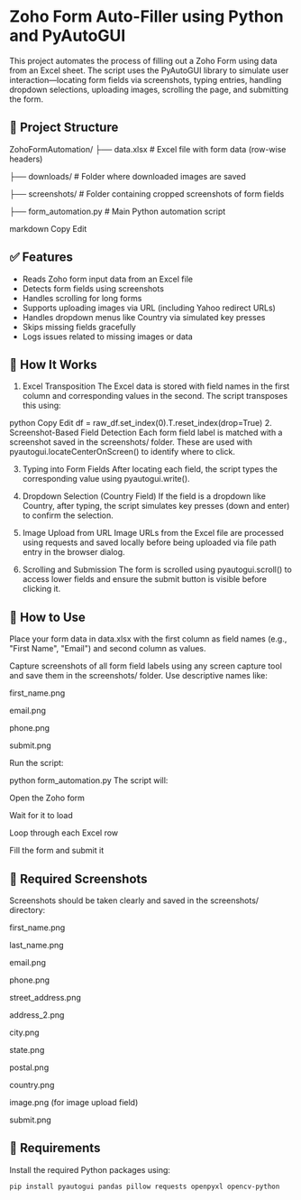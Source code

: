 # Zoho Form Auto-Filler using Python and PyAutoGUI

This project automates the process of filling out a Zoho Form using data from an Excel sheet. The script uses the PyAutoGUI library to simulate user interaction—locating form fields via screenshots, typing entries, handling dropdown selections, uploading images, scrolling the page, and submitting the form.

## 📁 Project Structure

ZohoFormAutomation/
├── data.xlsx # Excel file with form data (row-wise headers)

├── downloads/ # Folder where downloaded images are saved

├── screenshots/ # Folder containing cropped screenshots of form fields

├── form_automation.py # Main Python automation script

markdown
Copy
Edit

## ✅ Features

- Reads Zoho form input data from an Excel file
- Detects form fields using screenshots
- Handles scrolling for long forms
- Supports uploading images via URL (including Yahoo redirect URLs)
- Handles dropdown menus like Country via simulated key presses
- Skips missing fields gracefully
- Logs issues related to missing images or data


## 🧠 How It Works
1. Excel Transposition
The Excel data is stored with field names in the first column and corresponding values in the second. The script transposes this using:

python
Copy
Edit
df = raw_df.set_index(0).T.reset_index(drop=True)
2. Screenshot-Based Field Detection
Each form field label is matched with a screenshot saved in the screenshots/ folder. These are used with pyautogui.locateCenterOnScreen() to identify where to click.

3. Typing into Form Fields
After locating each field, the script types the corresponding value using pyautogui.write().

4. Dropdown Selection (Country Field)
If the field is a dropdown like Country, after typing, the script simulates key presses (down and enter) to confirm the selection.

5. Image Upload from URL
Image URLs from the Excel file are processed using requests and saved locally before being uploaded via file path entry in the browser dialog.

6. Scrolling and Submission
The form is scrolled using pyautogui.scroll() to access lower fields and ensure the submit button is visible before clicking it.

## 📝 How to Use
Place your form data in data.xlsx with the first column as field names (e.g., "First Name", "Email") and second column as values.

Capture screenshots of all form field labels using any screen capture tool and save them in the screenshots/ folder. Use descriptive names like:

first_name.png

email.png

phone.png

submit.png

Run the script:


python form_automation.py
The script will:

Open the Zoho form

Wait for it to load

Loop through each Excel row

Fill the form and submit it

## 📸 Required Screenshots
Screenshots should be taken clearly and saved in the screenshots/ directory:

first_name.png

last_name.png

email.png

phone.png

street_address.png

address_2.png

city.png

state.png

postal.png

country.png

image.png (for image upload field)

submit.png
## 🔧 Requirements

Install the required Python packages using:

```bash
pip install pyautogui pandas pillow requests openpyxl opencv-python
